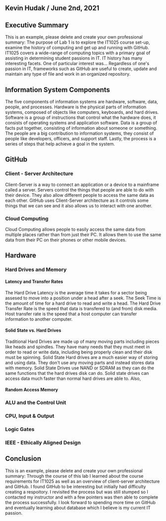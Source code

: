 ## Kevin Hudak / June 2nd, 2021

## Executive Summary
This is an example, please delete and create your own professional summary:
The purpose of Lab 1 is to explore the IT1025 course set-up, examine the history of computing and get up and running with GitHub. IT1025 covers a wide-range of computing topics with a primary goal of assisting in determining student passions in IT.  IT history has many interesting facets. One of particular interest was... Regardless of one's passion in IT, frameworks such as GitHub are useful to create, update and maintain any type of file and work in an organized repository.

## Information System Components
The five components of information systems are hardware, software, data, people, and processes. Hardware is the physical parts of information systems, composed of objects like computers, keyboards, and hard drives. Software is a group of instructions that control what the hardware does, it consists of operating systems and application software. Data is a group of facts put together, consisting of information about someone or something. The people are a big contribution to information systems, they consist of people like developers, officers, and support staff. Lastly, the process is a series of steps that help achieve a goal in the system.
## GitHub
### Client - Server Architecture
Client-Server is a way to connect an application or a device to a mainframe called a server. Servers control the things that people are able to do with their device. They also allow different people to access the same data as each other. GitHub uses Client-Server architecture as it controls some things that we can see and it also allows us to interact with one another.
### Cloud Computing
Cloud Computing allows people to easily access the same data from multiple places rather than from just their PC. It allows them to use the same data from their PC on their phones or other mobile devices.
## Hardware
### Hard Drives and Memory
#### Latency and Transfer Rates
The Hard Drive Latency is the average time it takes for a sector being assesed to move into a position under a head after a seek. The Seek Time is the amount of time for a hard drive to read and write a head. The Hard Drive Transfer Rate is the speed that data is transfered to (and from) disk media. Host transfer rate is the speed that a host computer can transfer information to another computer.
#### Solid State vs. Hard Drives
Traditional Hard Drives are made up of many moving parts including pieces like heads and spindles. They have many needs that they must meet in order to read or write data, including being properly clean and their disk must be spinning. Solid State Hard drives are a much easier way of storing and using data. They don't use any moving parts and instead stores data with memory. Solid State Drives use NAND or SDRAM as they can do the same functions that the hard drives disk can do. Solid state drives can access data much faster than normal hard drives are able to. Also, 
#### Random Access Memory
### ALU and the Control Unit
### CPU, Input & Output
### Logic Gates 
### IEEE - Ethically Aligned Design

## Conclusion
This is an example, please delete and create your own professional summary:
Through the course of this lab I learned about the course requirements for IT1025 as well as an overview of client-server architecture and GitHub.  I found GitHub to be interesting but initially had difficulty creating a respoitory.  I revisited the process but was still stumped so I contacted my instructor and with a few pointers was then able to complete the process successfully. I look forward to spending more time on GitHub and eventually learning about database which I believe is my current IT passion.
